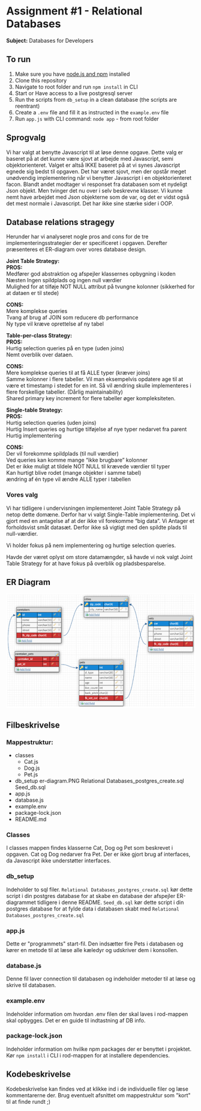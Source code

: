 # Assignment #1 - Relational Databases 
**Subject:** Databases for Developers

## To run
1. Make sure you have [node.js and npm](https://nodejs.org/en/ "Download node") installed
2. Clone this repository
3. Navigate to root folder and run ```npm install``` in CLI
4. Start or Have access to a live postgresql server
5. Run the scripts from ```db_setup``` in a clean database (the scripts are reentrant)
5. Create a ```.env``` file and fill it as instructed in the ```example.env``` file
6. Run ```app.js``` with CLI command: ```node app``` - from root folder

## Sprogvalg
Vi har valgt at benytte Javascript til at løse denne opgave. Dette valg er baseret på at det kunne være sjovt at arbejde med Javascript, semi objektorienteret. Valget er altså IKKE baseret på at vi synes Javascript egnede sig bedst til opgaven. 
Det har været sjovt, men der opstår meget unødvendig implementering når vi benytter Javascript i en objektorienteret facon. Blandt andet modtager vi responset fra databasen som et nydeligt Json objekt. Men tvinger det nu over i selv beskrevne klasser. Vi kunne nemt have arbejdet med Json objekterne som de var, og det er vidst også det mest normale i Javascript. Det har ikke sine stærke sider i OOP.

## Database relations stragegy
Herunder har vi analyseret nogle pros and cons for de tre implementeringsstrategier der er specificeret i opgaven. Derefter præsenteres et ER-diagram over vores database design.

**Joint Table Strategy:** <br>
**PROS:**
<br>Medfører god abstraktion og afspejler klassernes opbygning i koden
<br>Næsten Ingen spildplads og ingen null værdier
<br>Mulighed for at tilføje NOT NULL attribut på tvungne kolonner (sikkerhed for at dataen er til stede)

**CONS:** 
<br>Mere komplekse queries
<br>Tvang af brug af JOIN som reducere db performance
<br>Ny type vil kræve oprettelse af ny tabel

**Table-per-class Strategy:** <br>
**PROS:**
<br>Hurtig selection queries på en type (uden joins)
<br>Nemt overblik over dataen. 

**CONS:**
<br>Mere komplekse queries til at få ALLE typer (kræver joins)
<br>Samme kolonner i flere tabeller. Vil man eksempelvis opdatere age til at være et timestamp i stedet for en int. Så vil ændring skulle implementeres i flere forskellige tabeller. (Dårlig maintainability)
<br>Shared primary key increment for flere tabeller øger kompleksiteten. 

**Single-table Strategy:** <br>
**PROS:** 
<br>Hurtig selection queries (uden joins)
<br>Hurtig Insert queries og hurtige tilføjelse af nye typer nedarvet fra parent
<br>Hurtig implementering

**CONS:**
<br>Der vil forekomme spildplads (til null værdier)
<br>Ved queries kan komme mange “ikke brugbare” kolonner
<br>Det er ikke muligt at tildele NOT NULL til krævede værdier til typer
<br>Kan hurtigt blive rodet (mange objekter i samme tabel)
<br>ændring af én type vil ændre ALLE typer i tabellen

### Vores valg
Vi har tidligere i undervisningen implementeret Joint Table Strategy på netop dette domæne. 
Derfor har vi valgt Single-Table implementering. Det vi gjort med en antagelse af at der ikke vil forekomme “big data”. Vi Antager et forholdsvist småt datasæt. 
Derfor ikke så vigtigt med den spildte plads til null-værdier. 

Vi holder fokus på nem implementering og hurtige selection queries. 

Havde der været oplyst om store datamængder, så havde vi nok valgt Joint Table Strategy for at have fokus på overblik og pladsbesparelse.

## ER Diagram
![ER diagram](https://github.com/Cosby1992/CPH-business-assingments/blob/master/Databases/Relational%20Database%20Assignment%20Pets/db_setup/er-diagram.PNG "ER diagram")

## Filbeskrivelse
### **Mappestruktur:**
- classes
    - Cat.js
    - Dog.js
    - Pet.js
- db_setup
    er-diagram.PNG
    Relational Databases_postgres_create.sql
    Seed_db.sql
- app.js
- database.js
- example.env
- package-lock.json
- README.md

### **Classes**
I classes mappen findes klasserne Cat, Dog og Pet som beskrevet i opgaven. Cat og Dog nedarver fra Pet. Der er ikke gjort brug af interfaces, da Javascript ikke understøtter interfaces.

### **db_setup**
Indeholder to sql filer. 
```Relational Databases_postgres_create.sql``` kør dette script i din postgres database for at skabe en database der afspejler ER-diagrammet tidligere i denne README. 
```Seed_db.sql``` kør dette script i din postgres database for at fylde data i databasen skabt med ```Relational Databases_postgres_create.sql```

### **app.js**
Dette er "programmets" start-fil. Den indsætter fire Pets i databasen og kører en metode til at læse alle kæledyr og udskriver dem i konsollen.

### **database.js**
Denne fil laver connection til databasen og indeholder metoder til at læse og skrive til databasen.

### **example.env**
Indeholder information om hvordan .env filen der skal laves i rod-mappen skal opbygges. Det er en guide til indtastning af DB info.

### **package-lock.json**
Indeholder information om hvilke npm packages der er benyttet i projektet. Kør ```npm install``` i CLI i rod-mappen for at installere dependencies.

## Kodebeskrivelse
Kodebeskrivelse kan findes ved at klikke ind i de individuelle filer og læse kommentarerne der. Brug eventuelt afsnittet om mappestruktur som "kort" til at finde rundt ;)
